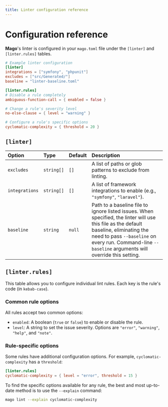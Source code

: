 ```yaml
---
title: Linter configuration reference
---
```


# Configuration reference

**Mago**'s linter is configured in your `mago.toml` file under the `[linter]` and `[linter.rules]` tables.

```toml
# Example linter configuration
[linter]
integrations = ["symfony", "phpunit"]
excludes = ["src/Generated/"]
baseline = "linter-baseline.toml"

[linter.rules]
# Disable a rule completely
ambiguous-function-call = { enabled = false }

# Change a rule's severity level
no-else-clause = { level = "warning" }

# Configure a rule's specific options
cyclomatic-complexity = { threshold = 20 }
```

## `[linter]`

| Option         | Type       | Default | Description                                                                  |
| :------------- | :--------- | :------ | :--------------------------------------------------------------------------- |
| `excludes`     | `string[]` | `[]`    | A list of paths or glob patterns to exclude from linting.                    |
| `integrations` | `string[]` | `[]`    | A list of framework integrations to enable (e.g., `"symfony"`, `"laravel"`). |
| `baseline`     | `string`   | `null`  | Path to a baseline file to ignore listed issues. When specified, the linter will use this file as the default baseline, eliminating the need to pass `--baseline` on every run. Command-line `--baseline` arguments will override this setting. |

## `[linter.rules]`

This table allows you to configure individual lint rules. Each key is the rule's code (in `kebab-case`).

### Common rule options

All rules accept two common options:

- `enabled`: A boolean (`true` or `false`) to enable or disable the rule.
- `level`: A string to set the issue severity. Options are `"error"`, `"warning"`, `"help"`, and `"note"`.

### Rule-specific options

Some rules have additional configuration options. For example, `cyclomatic-complexity` has a `threshold`:

```toml
[linter.rules]
cyclomatic-complexity = { level = "error", threshold = 15 }
```

To find the specific options available for any rule, the best and most up-to-date method is to use the `--explain` command:

```sh
mago lint --explain cyclomatic-complexity
```
